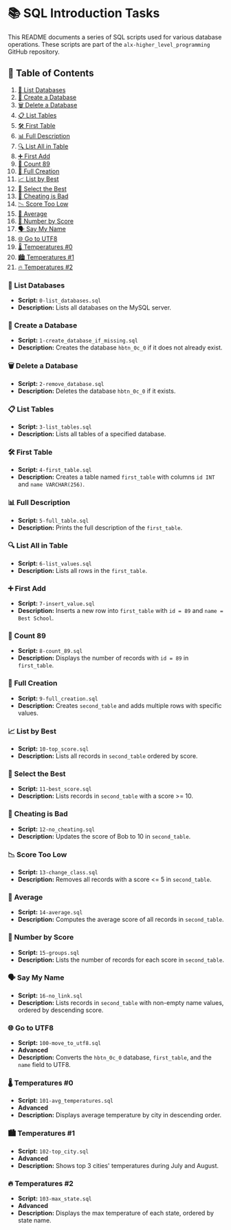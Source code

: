 # 📚 SQL Introduction Tasks

This README documents a series of SQL scripts used for various database operations. These scripts are part of the `alx-higher_level_programming` GitHub repository.

## 📌 Table of Contents
1. [📝 List Databases](#list-databases)
2. [🔧 Create a Database](#create-a-database)
3. [🗑️ Delete a Database](#delete-a-database)
4. [📋 List Tables](#list-tables)
5. [🛠️ First Table](#first-table)
6. [📊 Full Description](#full-description)
7. [🔍 List All in Table](#list-all-in-table)
8. [➕ First Add](#first-add)
9. [🔢 Count 89](#count-89)
10. [🌟 Full Creation](#full-creation)
11. [📈 List by Best](#list-by-best)
12. [🎯 Select the Best](#select-the-best)
13. [🚫 Cheating is Bad](#cheating-is-bad)
14. [📉 Score Too Low](#score-too-low)
15. [📝 Average](#average)
16. [🔎 Number by Score](#number-by-score)
17. [🗣️ Say My Name](#say-my-name)
18. [🌐 Go to UTF8](#go-to-utf8)
19. [🌡️ Temperatures #0](#temperatures-0)
20. [🏙️ Temperatures #1](#temperatures-1)
21. [🔥 Temperatures #2](#temperatures-2)

### 📝 List Databases
- **Script:** `0-list_databases.sql`
- **Description:** Lists all databases on the MySQL server.

### 🔧 Create a Database
- **Script:** `1-create_database_if_missing.sql`
- **Description:** Creates the database `hbtn_0c_0` if it does not already exist.

### 🗑️ Delete a Database
- **Script:** `2-remove_database.sql`
- **Description:** Deletes the database `hbtn_0c_0` if it exists.

### 📋 List Tables
- **Script:** `3-list_tables.sql`
- **Description:** Lists all tables of a specified database.

### 🛠️ First Table
- **Script:** `4-first_table.sql`
- **Description:** Creates a table named `first_table` with columns `id INT` and `name VARCHAR(256)`.

### 📊 Full Description
- **Script:** `5-full_table.sql`
- **Description:** Prints the full description of the `first_table`.

### 🔍 List All in Table
- **Script:** `6-list_values.sql`
- **Description:** Lists all rows in the `first_table`.

### ➕ First Add
- **Script:** `7-insert_value.sql`
- **Description:** Inserts a new row into `first_table` with `id = 89` and `name = Best School`.

### 🔢 Count 89
- **Script:** `8-count_89.sql`
- **Description:** Displays the number of records with `id = 89` in `first_table`.

### 🌟 Full Creation
- **Script:** `9-full_creation.sql`
- **Description:** Creates `second_table` and adds multiple rows with specific values.

### 📈 List by Best
- **Script:** `10-top_score.sql`
- **Description:** Lists all records in `second_table` ordered by score.

### 🎯 Select the Best
- **Script:** `11-best_score.sql`
- **Description:** Lists records in `second_table` with a score >= 10.

### 🚫 Cheating is Bad
- **Script:** `12-no_cheating.sql`
- **Description:** Updates the score of Bob to 10 in `second_table`.

### 📉 Score Too Low
- **Script:** `13-change_class.sql`
- **Description:** Removes all records with a score <= 5 in `second_table`.

### 📝 Average
- **Script:** `14-average.sql`
- **Description:** Computes the average score of all records in `second_table`.

### 🔎 Number by Score
- **Script:** `15-groups.sql`
- **Description:** Lists the number of records for each score in `second_table`.

### 🗣️ Say My Name
- **Script:** `16-no_link.sql`
- **Description:** Lists records in `second_table` with non-empty name values, ordered by descending score.

### 🌐 Go to UTF8
- **Script:** `100-move_to_utf8.sql`
- **Advanced**
- **Description:** Converts the `hbtn_0c_0` database, `first_table`, and the `name` field to UTF8.

### 🌡️ Temperatures #0
- **Script:** `101-avg_temperatures.sql`
- **Advanced**
- **Description:** Displays average temperature by city in descending order.

### 🏙️ Temperatures #1
- **Script:** `102-top_city.sql`
- **Advanced**
- **Description:** Shows top 3 cities' temperatures during July and August.

### 🔥 Temperatures #2
- **Script:** `103-max_state.sql`
- **Advanced**
- **Description:** Displays the max temperature of each state, ordered by state name.
